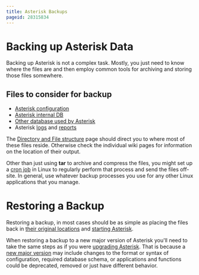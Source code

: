 ```yaml
---
title: Asterisk Backups
pageid: 28315834
---
```


Backing up Asterisk Data
========================

Backing up Asterisk is not a complex task. Mostly, you just need to know where the files are and then employ common tools for archiving and storing those files somewhere.

Files to consider for backup
----------------------------

* [Asterisk configuration](/Fundamentals/Directory-and-File-Structure)
* [Asterisk internal DB](/Fundamentals/Asterisk-Internal-Database)
* [Other database used by Asterisk](/Configuration/Interfaces/Back-end-Database-and-Realtime-Connectivity)
* Asterisk [logs](/Logging-Configuration) and [reports](/Configuration/Reporting)

The  [Directory and File structure](/Fundamentals/Directory-and-File-Structure) page should direct you to where most of these files reside. Otherwise check the individual wiki pages for information on the location of their output.

Other than just using **tar** to archive and compress the files, you might set up a [cron job](http://en.wikipedia.org/wiki/Cron) in Linux to regularly perform that process and send the files off-site. In general, use whatever backup processes you use for any other Linux applications that you manage.

Restoring a Backup
==================

Restoring a backup, in most cases should be as simple as placing the files back in [their original locations](/Fundamentals/Directory-and-File-Structure) and [starting Asterisk](/Operation/Running-Asterisk).

When restoring a backup to a new major version of Asterisk you'll need to take the same steps as if you were [upgrading Asterisk](/Updating-or-Upgrading-Asterisk). That is because a [new major version](/About-the-Project/Asterisk-Versions) may include changes to the format or syntax of configuration, required database schema, or applications and functions could be deprecated, removed or just have different behavior.

